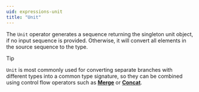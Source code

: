 ```yaml
---
uid: expressions-unit
title: "Unit"
---
```


The `Unit` operator generates a sequence returning the singleton unit object, if no input sequence is provided. Otherwise, it will convert all elements in the source sequence to the <xref href="System.Reactive.Unit"/> type.

> [!Tip]
> `Unit` is most commonly used for converting separate branches with different types into a common type signature, so they can be combined using control flow operators such as [**Merge**](xref:Bonsai.Reactive.Merge) or [**Concat**](xref:Bonsai.Reactive.Concat).
